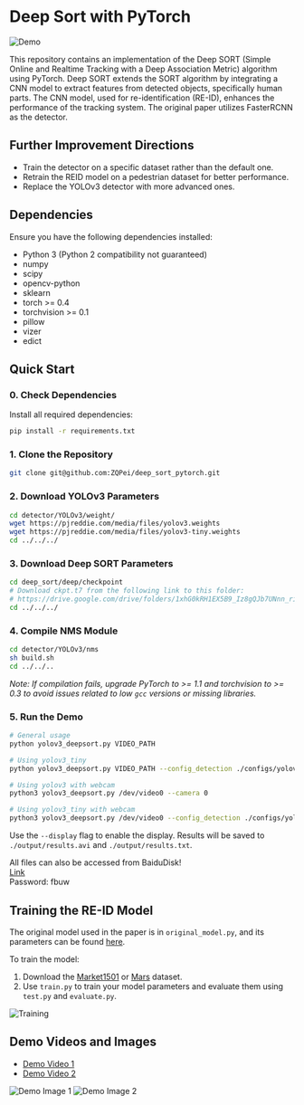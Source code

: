 # Deep Sort with PyTorch

![Demo](demo/demo.gif)

This repository contains an implementation of the Deep SORT (Simple Online and Realtime Tracking with a Deep Association Metric) algorithm using PyTorch. Deep SORT extends the SORT algorithm by integrating a CNN model to extract features from detected objects, specifically human parts. The CNN model, used for re-identification (RE-ID), enhances the performance of the tracking system. The original paper utilizes FasterRCNN as the detector.

## Further Improvement Directions
- Train the detector on a specific dataset rather than the default one.
- Retrain the REID model on a pedestrian dataset for better performance.
- Replace the YOLOv3 detector with more advanced ones.

## Dependencies
Ensure you have the following dependencies installed:
- Python 3 (Python 2 compatibility not guaranteed)
- numpy
- scipy
- opencv-python
- sklearn
- torch >= 0.4
- torchvision >= 0.1
- pillow
- vizer
- edict

## Quick Start

### 0. Check Dependencies
Install all required dependencies:
```bash
pip install -r requirements.txt
```

### 1. Clone the Repository
```bash
git clone git@github.com:ZQPei/deep_sort_pytorch.git
```

### 2. Download YOLOv3 Parameters
```bash
cd detector/YOLOv3/weight/
wget https://pjreddie.com/media/files/yolov3.weights
wget https://pjreddie.com/media/files/yolov3-tiny.weights
cd ../../../
```

### 3. Download Deep SORT Parameters
```bash
cd deep_sort/deep/checkpoint
# Download ckpt.t7 from the following link to this folder:
# https://drive.google.com/drive/folders/1xhG0kRH1EX5B9_Iz8gQJb7UNnn_riXi6
cd ../../../
```

### 4. Compile NMS Module
```bash
cd detector/YOLOv3/nms
sh build.sh
cd ../../..
```
*Note: If compilation fails, upgrade PyTorch to >= 1.1 and torchvision to >= 0.3 to avoid issues related to low `gcc` versions or missing libraries.*

### 5. Run the Demo
```bash
# General usage
python yolov3_deepsort.py VIDEO_PATH

# Using yolov3_tiny
python yolov3_deepsort.py VIDEO_PATH --config_detection ./configs/yolov3_tiny.yaml

# Using yolov3 with webcam
python3 yolov3_deepsort.py /dev/video0 --camera 0

# Using yolov3_tiny with webcam
python3 yolov3_deepsort.py /dev/video0 --config_detection ./configs/yolov3_tiny.yaml --camera 0
```
Use the `--display` flag to enable the display. Results will be saved to `./output/results.avi` and `./output/results.txt`.

All files can also be accessed from BaiduDisk!  
[Link](https://pan.baidu.com/s/1YJ1iPpdFTlUyLFoonYvozg)  
Password: fbuw

## Training the RE-ID Model
The original model used in the paper is in `original_model.py`, and its parameters can be found [here](https://drive.google.com/drive/folders/1xhG0kRH1EX5B9_Iz8gQJb7UNnn_riXi6).

To train the model:
1. Download the [Market1501](http://www.liangzheng.com.cn/Project/project_reid.html) or [Mars](http://www.liangzheng.com.cn/Project/project_mars.html) dataset.
2. Use `train.py` to train your model parameters and evaluate them using `test.py` and `evaluate.py`.

![Training](deep_sort/deep/train.jpg)

## Demo Videos and Images
- [Demo Video 1](https://drive.google.com/drive/folders/1xhG0kRH1EX5B9_Iz8gQJb7UNnn_riXi6)
- [Demo Video 2](https://drive.google.com/drive/folders/1xhG0kRH1EX5B9_Iz8gQJb7UNnn_riXi6)

![Demo Image 1](demo/1.jpg)
![Demo Image 2](demo/2.jpg)
